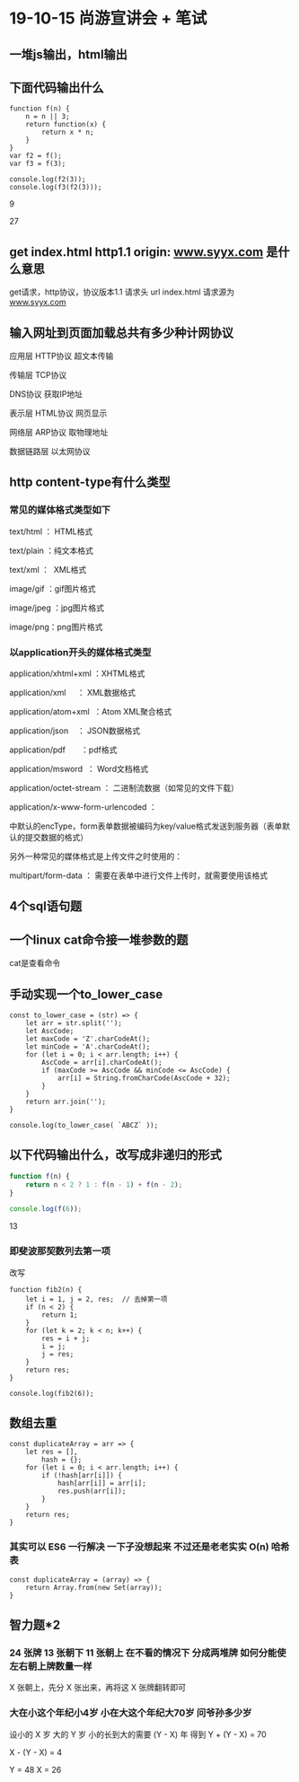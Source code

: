 # 19-10-15 尚游宣讲会 + 笔试

## 一堆js输出，html输出

## 下面代码输出什么

``` JS
function f(n) {
    n = n || 3;
    return function(x) {
        return x * n;
    }
}
var f2 = f();
var f3 = f(3);

console.log(f2(3));
console.log(f3(f2(3)));
```

9

27

## get index.html http1.1 origin: www.syyx.com 是什么意思

get请求，http协议，协议版本1.1 请求头 url index.html 请求源为 www.syyx.com

## 输入网址到页面加载总共有多少种计网协议

应用层 HTTP协议 超文本传输

传输层 TCP协议

DNS协议 获取IP地址

表示层 HTML协议 网页显示

网络层 ARP协议 取物理地址

数据链路层 以太网协议

## http content-type有什么类型

### 常见的媒体格式类型如下

text/html ： HTML格式

text/plain ：纯文本格式

text/xml ：  XML格式

image/gif ：gif图片格式

image/jpeg ：jpg图片格式

image/png：png图片格式

### 以application开头的媒体格式类型

application/xhtml+xml ：XHTML格式

application/xml     ： XML数据格式

application/atom+xml  ：Atom XML聚合格式

application/json    ： JSON数据格式

application/pdf       ：pdf格式

application/msword  ： Word文档格式

application/octet-stream ： 二进制流数据（如常见的文件下载）

application/x-www-form-urlencoded ： <form encType=""> 中默认的encType，form表单数据被编码为key/value格式发送到服务器（表单默认的提交数据的格式）

另外一种常见的媒体格式是上传文件之时使用的：

multipart/form-data ： 需要在表单中进行文件上传时，就需要使用该格式

## 4个sql语句题

## 一个linux cat命令接一堆参数的题

cat是查看命令

## 手动实现一个to_lower_case

``` JS
const to_lower_case = (str) => {
    let arr = str.split('');
    let AscCode;
    let maxCode = 'Z'.charCodeAt();
    let minCode = 'A'.charCodeAt();
    for (let i = 0; i < arr.length; i++) {
        AscCode = arr[i].charCodeAt();
        if (maxCode >= AscCode && minCode <= AscCode) {
            arr[i] = String.fromCharCode(AscCode + 32);
        }
    }
    return arr.join('');
}

console.log(to_lower_case( `ABCZ` ));
```

## 以下代码输出什么，改写成非递归的形式

``` js
function f(n) {
    return n < 2 ? 1 : f(n - 1) + f(n - 2);
}

console.log(f(6));
```

13

### 即斐波那契数列去第一项

改写

``` JS
function fib2(n) {
    let i = 1, j = 2, res;  // 去掉第一项
    if (n < 2) {
        return 1;
    }
    for (let k = 2; k < n; k++) {
        res = i + j;
        i = j;
        j = res;
    }
    return res;
}

console.log(fib2(6));
```

## 数组去重

``` JS
const duplicateArray = arr => {
    let res = [],
        hash = {};
    for (let i = 0; i < arr.length; i++) {
        if (!hash[arr[i]]) {
            hash[arr[i]] = arr[i];
            res.push(arr[i]);
        }
    }
    return res;
}
```

### 其实可以 ES6 一行解决 一下子没想起来 不过还是老老实实 O(n) 哈希表

``` JS
const duplicateArray = (array) => {
    return Array.from(new Set(array));
}
```

## 智力题*2

### 24 张牌 13 张朝下 11 张朝上 在不看的情况下 分成两堆牌 如何分能使左右朝上牌数量一样

X 张朝上，先分 X 张出来，再将这 X 张牌翻转即可

### 大在小这个年纪小4岁    小在大这个年纪大70岁 问爷孙多少岁

设小的 X 岁 大的 Y 岁 小的长到大的需要 (Y - X) 年 得到 Y + (Y - X) = 70

X - (Y - X) = 4

Y = 48   X = 26
